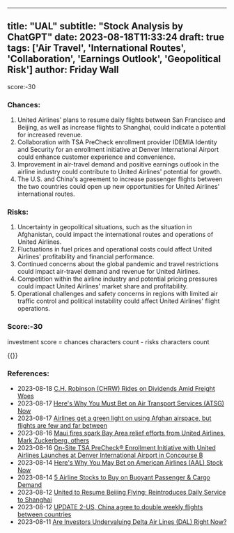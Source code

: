 
---
title: "UAL"
subtitle: "Stock Analysis by ChatGPT"
date: 2023-08-18T11:33:24
draft: true
tags: ['Air Travel', 'International Routes', 'Collaboration', 'Earnings Outlook', 'Geopolitical Risk']
author: Friday Wall
---

score:-30
### Chances:
1. United Airlines' plans to resume daily flights between San Francisco and Beijing, as well as increase flights to Shanghai, could indicate a potential for increased revenue.
2. Collaboration with TSA PreCheck enrollment provider IDEMIA Identity and Security for an enrollment initiative at Denver International Airport could enhance customer experience and convenience.
3. Improvement in air-travel demand and positive earnings outlook in the airline industry could contribute to United Airlines' potential for growth.
4. The U.S. and China's agreement to increase passenger flights between the two countries could open up new opportunities for United Airlines' international routes.
### Risks:
1. Uncertainty in geopolitical situations, such as the situation in Afghanistan, could impact the international routes and operations of United Airlines.
2. Fluctuations in fuel prices and operational costs could affect United Airlines' profitability and financial performance.
3. Continued concerns about the global pandemic and travel restrictions could impact air-travel demand and revenue for United Airlines.
4. Competition within the airline industry and potential pricing pressures could impact United Airlines' market share and profitability.
5. Operational challenges and safety concerns in regions with limited air traffic control and political instability could affect United Airlines' flight operations.
### Score:-30
investment score = chances characters count - risks characters count

{{<tradingview symbol="NASDAQ:UAL">}}
### References:
- 2023-08-18 [C.H. Robinson (CHRW) Rides on Dividends Amid Freight Woes](https://finance.yahoo.com/news/c-h-robinson-chrw-rides-171400977.html?.tsrc=rss)
- 2023-08-17 [Here's Why You Must Bet on Air Transport Services (ATSG) Now](https://finance.yahoo.com/news/heres-why-must-bet-air-155000480.html?.tsrc=rss)
- 2023-08-17 [Airlines get a green light on using Afghan airspace, but flights are few and far between](https://finance.yahoo.com/m/23881e9a-fe12-3827-ae31-b1c4091e7f3d/airlines-get-a-green-light-on.html?.tsrc=rss)
- 2023-08-16 [Maui fires spark Bay Area relief efforts from United Airlines, Mark Zuckerberg, others](https://finance.yahoo.com/m/fa54ff0b-332e-3ad7-941a-228424b73e4e/maui-fires-spark-bay-area.html?.tsrc=rss)
- 2023-08-16 [On-Site TSA PreCheck® Enrollment Initiative with United Airlines Launches at Denver International Airport in Concourse B](https://finance.yahoo.com/news/tsa-precheck-enrollment-initiative-united-171400267.html?.tsrc=rss)
- 2023-08-14 [Here's Why You May Bet on American Airlines (AAL) Stock Now](https://finance.yahoo.com/news/heres-why-may-bet-american-153800619.html?.tsrc=rss)
- 2023-08-14 [5 Airline Stocks to Buy on Buoyant Passenger & Cargo Demand](https://finance.yahoo.com/news/5-airline-stocks-buy-buoyant-121500312.html?.tsrc=rss)
- 2023-08-12 [United to Resume Beijing Flying; Reintroduces Daily Service to Shanghai](https://finance.yahoo.com/news/united-resume-beijing-flying-reintroduces-210400743.html?.tsrc=rss)
- 2023-08-12 [UPDATE 2-US, China agree to double weekly flights between countries](https://finance.yahoo.com/news/2-us-china-agree-double-203120590.html?.tsrc=rss)
- 2023-08-11 [Are Investors Undervaluing Delta Air Lines (DAL) Right Now?](https://finance.yahoo.com/news/investors-undervaluing-delta-air-lines-134011757.html?.tsrc=rss)


                